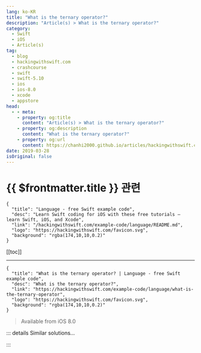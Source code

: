 ```yaml
---
lang: ko-KR
title: "What is the ternary operator?"
description: "Article(s) > What is the ternary operator?"
category:
  - Swift
  - iOS
  - Article(s)
tag: 
  - blog
  - hackingwithswift.com
  - crashcourse
  - swift
  - swift-5.10
  - ios
  - ios-8.0
  - xcode
  - appstore
head:
  - - meta:
    - property: og:title
      content: "Article(s) > What is the ternary operator?"
    - property: og:description
      content: "What is the ternary operator?"
    - property: og:url
      content: https://chanhi2000.github.io/articles/hackingwithswift.com/example-code/language/what-is-the-ternary-operator.html
date: 2019-03-28
isOriginal: false
---
```


# {{ $frontmatter.title }} 관련

```component VPCard
{
  "title": "Language - free Swift example code",
  "desc": "Learn Swift coding for iOS with these free tutorials – learn Swift, iOS, and Xcode",
  "link": "/hackingwithswift.com/example-code/language/README.md",
  "logo": "https://hackingwithswift.com/favicon.svg",
  "background": "rgba(174,10,10,0.2)"
}
```

[[toc]]

---

```component VPCard
{
  "title": "What is the ternary operator? | Language - free Swift example code",
  "desc": "What is the ternary operator?",
  "link": "https://hackingwithswift.com/example-code/language/what-is-the-ternary-operator",
  "logo": "https://hackingwithswift.com/favicon.svg",
  "background": "rgba(174,10,10,0.2)"
}
```

> Available from iOS 8.0

<!-- TODO: 작성 -->

<!-- 
The ternary operator allows you to run a check and return one of two values depending on the result of that check – it has the name “ternary” because it works with three values rather than two or one like other operators. You’ll often see it written as `?:` but in practice the `?` and `:` are used separately.

Like I said, the ternary operator is used with three values: the check to run, what to return if the check is true, and what to return if the check is false. For example, if we had a `score` constant that contained an integer, we could make a `result` constant equal either to “Pass” or “Fail” depending on the value of `score`:

```swift
let score = 88
let result = score > 85 ? "Pass" : "Fail"
```

You can read that ternary as “if score is greater than 85 return Pass otherwise return Fail.” Because `score` was set to 88, `result` will be set to Pass.

The ternary operator usually makes your code harder to read and understand, so it doesn’t get much use.

-->

::: details Similar solutions…

<!--
/example-code/language/how-to-use-operator-overloading">How to use operator overloading 
/example-code/language/what-is-the-nil-coalescing-operator">What is the nil coalescing operator? 
/example-code/uikit/how-to-add-drag-and-drop-to-your-app">How to add drag and drop to your app 
/example-code/language/whats-the-difference-between-equalsequals-and-equalsequalsequals">What’s the difference between == and ===? 
/example-code/language/how-to-calculate-division-remainder-using-modulo">How to calculate division remainder using modulo</a>
-->

:::

